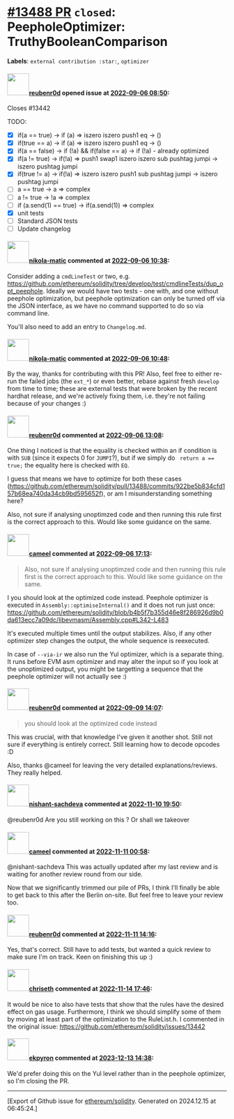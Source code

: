 # [\#13488 PR](https://github.com/ethereum/solidity/pull/13488) `closed`: PeepholeOptimizer: TruthyBooleanComparison
**Labels**: `external contribution :star:`, `optimizer`


#### <img src="https://avatars.githubusercontent.com/u/63185771?u=3b1ff838045921de1902b503fe5556fbdc184201&v=4" width="50">[reubenr0d](https://github.com/reubenr0d) opened issue at [2022-09-06 08:50](https://github.com/ethereum/solidity/pull/13488):

Closes #13442 

TODO:
- [x] if(a == true) -> if (a) => iszero iszero push1 eq -> ()
- [x]  if(true == a) -> if (a)  => iszero iszero push1 eq -> ()
- [x] if(a == false) -> if (!a) &&  if(false == a) -> if (!a) - already optimized
- [x] if(a != true) -> if(!a) => push1 swap1 iszero iszero sub pushtag jumpi -> iszero pushtag jumpi
- [x] if(true != a) -> if(!a) => iszero iszero push1 sub pushtag jumpi -> iszero pushtag jumpi
- [ ] a == true -> a => complex
- [ ] a != true -> !a =>  complex
- [ ] if (a.send(1) == true) -> if(a.send(1)) => complex
- [x] unit tests
- [ ] Standard JSON tests
- [ ] Update changelog

#### <img src="https://avatars.githubusercontent.com/u/4415530?u=dc3db70e8fbd03f92ca81ee173d57774ce61084d&v=4" width="50">[nikola-matic](https://github.com/nikola-matic) commented at [2022-09-06 10:38](https://github.com/ethereum/solidity/pull/13488#issuecomment-1237975229):

Consider adding a `cmdLineTest` or two, e.g. https://github.com/ethereum/solidity/tree/develop/test/cmdlineTests/dup_opt_peephole. Ideally we would have two tests - one with, and one without peephole optimization, but peephole optimization can only be turned off via the JSON interface, as we have no command supported to do so via command line.

You'll also need to add an entry to `Changelog.md`.

#### <img src="https://avatars.githubusercontent.com/u/4415530?u=dc3db70e8fbd03f92ca81ee173d57774ce61084d&v=4" width="50">[nikola-matic](https://github.com/nikola-matic) commented at [2022-09-06 10:48](https://github.com/ethereum/solidity/pull/13488#issuecomment-1237985092):

By the way, thanks for contributing with this PR! Also, feel free to either re-run the failed jobs (the `ext_*`) or even better, rebase against fresh `develop` from time to time; these are external tests that were broken by the recent hardhat release, and we're actively fixing them, i.e. they're not failing because of your changes :)

#### <img src="https://avatars.githubusercontent.com/u/63185771?u=3b1ff838045921de1902b503fe5556fbdc184201&v=4" width="50">[reubenr0d](https://github.com/reubenr0d) commented at [2022-09-06 13:08](https://github.com/ethereum/solidity/pull/13488#issuecomment-1238127772):

One thing I noticed is that the equality is checked within an if condition is with `SUB` (since it expects 0 for `JUMPI`?), but if we simply do ` return a == true;` the equality here is checked with `EQ`. 

I guess that means we have to optimize for both these cases (https://github.com/ethereum/solidity/pull/13488/commits/922be5b834cfd157b68ea740da34cb9bd595652f), or am I misunderstanding something here? 

Also, not sure if analysing unoptimzed code and then running this rule first is the correct approach to this. Would like some guidance on the same.

#### <img src="https://avatars.githubusercontent.com/u/137030?v=4" width="50">[cameel](https://github.com/cameel) commented at [2022-09-06 17:13](https://github.com/ethereum/solidity/pull/13488#issuecomment-1238440117):

> Also, not sure if analysing unoptimzed code and then running this rule first is the correct approach to this. Would like some guidance on the same.

I you should look at the optimized code instead. Peephole optimizer is executed in `Assembly::optimiseInternal()` and it does not run just once: https://github.com/ethereum/solidity/blob/b4b5f7b355d46e8f286926d9b0da613ecc7a09dc/libevmasm/Assembly.cpp#L342-L483

It's executed multiple times until the output stabilizes. Also, if any other optimizer step changes the output, the whole sequence is reexecuted.

In case of `--via-ir` we also run the Yul optimizer, which is a separate thing. It runs before EVM asm optimizer and may alter the input so if you look at the unoptimized output, you might be targetting a sequence that the peephole optimizer will not actually see :)

#### <img src="https://avatars.githubusercontent.com/u/63185771?u=3b1ff838045921de1902b503fe5556fbdc184201&v=4" width="50">[reubenr0d](https://github.com/reubenr0d) commented at [2022-09-09 14:07](https://github.com/ethereum/solidity/pull/13488#issuecomment-1242021695):

> you should look at the optimized code instead

This was crucial, with that knowledge I've given it another shot. Still not sure if everything is entirely correct. Still learning how to decode opcodes :D

Also, thanks @cameel for leaving the very detailed explanations/reviews. They really helped.

#### <img src="https://avatars.githubusercontent.com/u/32475507?u=895c6be4eeeac762d78821aa931cc9b6ac8a78d1&v=4" width="50">[nishant-sachdeva](https://github.com/nishant-sachdeva) commented at [2022-11-10 19:50](https://github.com/ethereum/solidity/pull/13488#issuecomment-1310819173):

@reubenr0d Are you still working on this ? Or shall we takeover

#### <img src="https://avatars.githubusercontent.com/u/137030?v=4" width="50">[cameel](https://github.com/cameel) commented at [2022-11-11 00:58](https://github.com/ethereum/solidity/pull/13488#issuecomment-1311095945):

@nishant-sachdeva This was actually updated after my last review and is waiting for another review round from our side.

Now that we significantly trimmed our pile of PRs, I think I'll finally be able to get back to this after the Berlin on-site. But feel free to leave your review too.

#### <img src="https://avatars.githubusercontent.com/u/63185771?u=3b1ff838045921de1902b503fe5556fbdc184201&v=4" width="50">[reubenr0d](https://github.com/reubenr0d) commented at [2022-11-11 14:16](https://github.com/ethereum/solidity/pull/13488#issuecomment-1311749421):

Yes, that's correct. Still have to add tests, but wanted a quick review to make sure I'm on track. Keen on finishing this up :)

#### <img src="https://avatars.githubusercontent.com/u/9073706?v=4" width="50">[chriseth](https://github.com/chriseth) commented at [2022-11-14 17:46](https://github.com/ethereum/solidity/pull/13488#issuecomment-1314143814):

It would be nice to also have tests that show that the rules have the desired effect on gas usage. Furthermore, I think we should simplify some of them by moving at least part of the optimization to the RuleList.h. I commented in the original issue: https://github.com/ethereum/solidity/issues/13442

#### <img src="https://avatars.githubusercontent.com/u/1347491?v=4" width="50">[ekpyron](https://github.com/ekpyron) commented at [2023-12-13 14:38](https://github.com/ethereum/solidity/pull/13488#issuecomment-1854038371):

We'd prefer doing this on the Yul level rather than in the peephole optimizer, so I'm closing the PR.


-------------------------------------------------------------------------------



[Export of Github issue for [ethereum/solidity](https://github.com/ethereum/solidity). Generated on 2024.12.15 at 06:45:24.]
